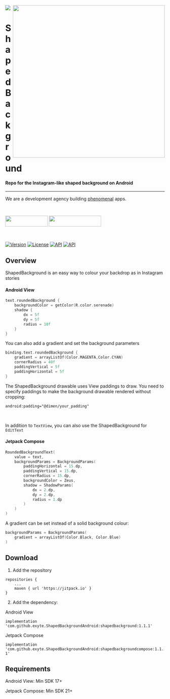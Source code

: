 <img src="https://github.com/exyte/Grid/raw/media/Assets/header.png">
<img align="right" width="480" src="https://user-images.githubusercontent.com/57913130/189569490-71862ab5-5004-4374-9b5d-abf131264431.gif"/>


<p><h1 align="left">ShapedBackground</h1></p>

<p><h4>Repo for the Instagram-like shaped background on Android</h4></p>

___

<p> We are a development agency building
  <a href="https://clutch.co/profile/exyte#review-731233?utm_medium=referral&utm_source=github.com&utm_campaign=phenomenal_to_clutch">phenomenal</a> apps.</p>

</br>

<a href="https://exyte.com/contacts"><img src="https://i.imgur.com/vGjsQPt.png" width="134" height="34"></a> <a href="https://twitter.com/exyteHQ"><img src="https://i.imgur.com/DngwSn1.png" width="165" height="34"></a>

</br>

[![Version](https://img.shields.io/jitpack/v/github/exyte/ShapedBackgroundAndroid?label=version)](https://github.com/exyte/ShapedBackgroundAndroid)
[![License](https://img.shields.io/github/license/exyte/shapedBackgroundAndroid)](https://github.com/exyte/ShapedBackgroundAndroid)
[![API](https://img.shields.io/badge/API-17%2B-green)](https://github.com/exyte/ShapedBackgroundAndroid)
[![API](https://img.shields.io/badge/Compose%20API%20-21%2B-brightgreen)](https://github.com/exyte/ShapedBackgroundAndroid)


## Overview

ShapedBackground is an easy way to colour your backdrop as in Instagram stories
<p><h4>Android View</h4></p>

```kotlin
text.roundedBackground {
    backgroundColor = getColor(R.color.serenade)
    shadow {
        dx = 5f
        dy = 5f
        radius = 10f
    }
}
```
You can also add a gradient and set the background parameters

```kotlin
binding.text.roundedBackground {
    gradient = arrayListOf(Color.MAGENTA,Color.CYAN)
    cornerRadius = 40f
    paddingVertical = 5f
    paddingHorizontal = 5f
}
```
The ShapedBackground drawable uses View paddings to draw. You need to specify paddings to make the background drawable rendered without cropping:

```android:padding="@dimen/your_padding"```

<br/>

In addition to ```TextView```, you can also use the ShapedBackground for ```EditText```

<p><h4>Jetpack Compose</h4></p>

```kotlin
RoundedBackgroundText(
    value = text,
    backgroundParams = BackgroundParams(
        paddingHorizontal = 15.dp,
        paddingVertical = 15.dp,
        cornerRadius = 15.dp,
        backgroundColor = Zeus,
        shadow = ShadowParams(
            dx = 2.dp,
            dy = 2.dp,
            radius = 1.dp
        )
    )
)
```

A gradient can be set instead of a solid background colour:

```kotlin
backgroundParams = BackgroundParams(
    gradient = arrayListOf(Color.Black, Color.Blue)
)
```


## Download

1. Add the repository

```
repositories {
	...
	maven { url 'https://jitpack.io' }
}
```
2. Add the dependency:

Android View

```implementation 'com.github.exyte.ShapedBackgroundAndroid:shapedbackground:1.1.1'```

Jetpack Compose

```implementation 'com.github.exyte.ShapedBackgroundAndroid:shapedbackgroundcompose:1.1.1'```


## Requirements
<p>Android View: Min SDK 17+</p>
<p>Jetpack Compose: Min SDK 21+</p>
